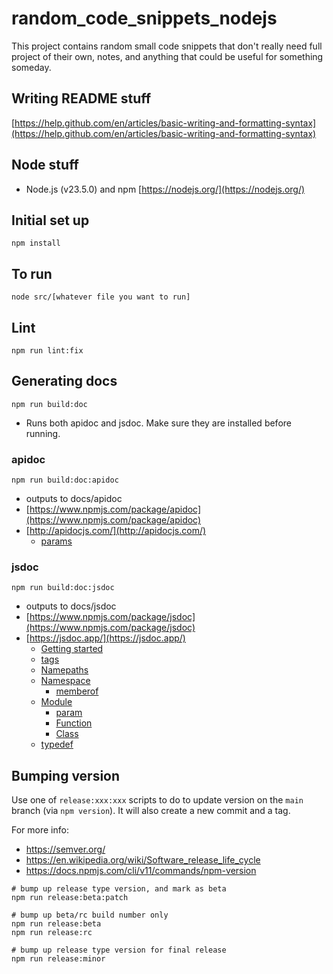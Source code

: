 # random_code_snippets_nodejs

This project contains random small code snippets that don't really need full
project of their own, notes, and anything that could be useful for something someday.

## Writing README stuff

[https://help.github.com/en/articles/basic-writing-and-formatting-syntax](https://help.github.com/en/articles/basic-writing-and-formatting-syntax)

## Node stuff

- Node.js (v23.5.0) and npm [https://nodejs.org/](https://nodejs.org/)

## Initial set up

```
npm install
```

## To run

```
node src/[whatever file you want to run]
```

## Lint

```
npm run lint:fix
```

## Generating docs

```
npm run build:doc
```

- Runs both apidoc and jsdoc. Make sure they are installed before running.

### apidoc

```
npm run build:doc:apidoc
```

- outputs to docs/apidoc
- [https://www.npmjs.com/package/apidoc](https://www.npmjs.com/package/apidoc)
- [http://apidocjs.com/](http://apidocjs.com/)
  - [params](http://apidocjs.com/#params)

### jsdoc

```
npm run build:doc:jsdoc
```

- outputs to docs/jsdoc
- [https://www.npmjs.com/package/jsdoc](https://www.npmjs.com/package/jsdoc)
- [https://jsdoc.app/](https://jsdoc.app/)
  - [Getting started](https://jsdoc.app/about-getting-started.html)
  - [tags](https://jsdoc.app/tags-example.html)
  - [Namepaths](https://jsdoc.app/about-namepaths.html)
  - [Namespace](https://jsdoc.app/tags-namespace.html)
    - [memberof](https://jsdoc.app/tags-memberof.html)
  - [Module](https://jsdoc.app/tags-module.html)
    - [param](https://jsdoc.app/tags-param.html)
    - [Function](https://jsdoc.app/tags-function.html)
    - [Class](https://jsdoc.app/tags-class.html)
  - [typedef](https://jsdoc.app/tags-typedef)

## Bumping version

Use one of `release:xxx:xxx` scripts to do to update version on the `main` branch (via `npm version`). It will also create a new commit and a tag.

For more info:

- https://semver.org/
- https://en.wikipedia.org/wiki/Software_release_life_cycle
- https://docs.npmjs.com/cli/v11/commands/npm-version

```
# bump up release type version, and mark as beta
npm run release:beta:patch

# bump up beta/rc build number only
npm run release:beta
npm run release:rc

# bump up release type version for final release
npm run release:minor
```
